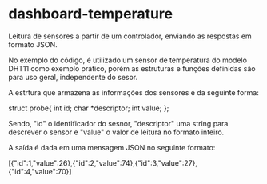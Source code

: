 # dashboard-temperature
Leitura de sensores a partir de um controlador, enviando as respostas em formato JSON.

No exemplo do código, é utilizado um sensor de temperatura do modelo DHT11 como exemplo prático, porém as estruturas e funções definidas são para uso geral, independente do sesor.

A estrtura que armazena as informações dos sensores é da seguinte forma:

struct probe{
  int id;
  char *descriptor;
  int value;
};

Sendo, "id" o identificador do sesnor, "descriptor" uma string para descrever o sensor e "value" o valor de leitura no formato inteiro.

A saída é dada em uma mensagem JSON no seguinte formato:

[{"id":1,"value":26},{"id":2,"value":74},{"id":3,"value":27},{"id":4,"value":70}]
